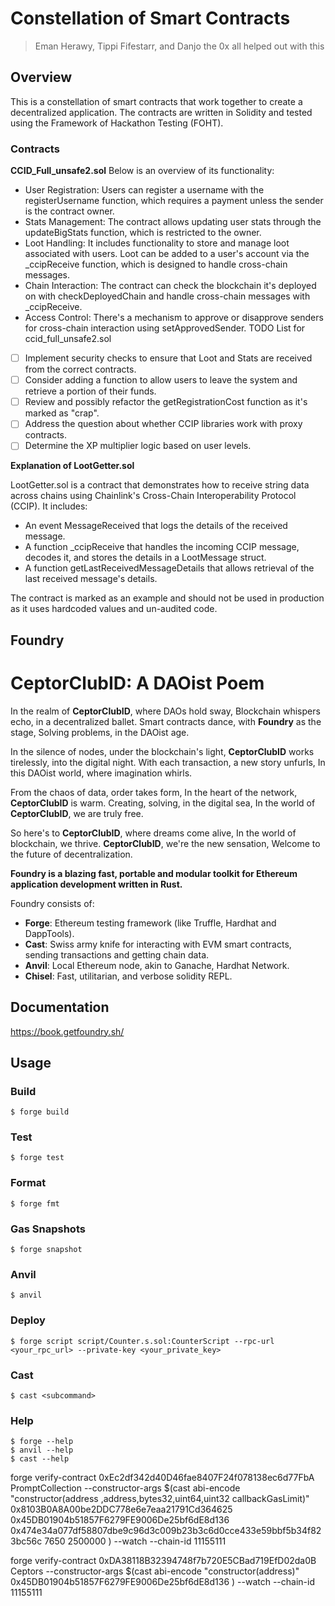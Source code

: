 # Constellation of Smart Contracts

> Eman Herawy, Tippi Fifestarr, and Danjo the 0x all helped out with this

## Overview

This is a constellation of smart contracts that work together to create a decentralized application. The contracts are written in Solidity and tested using the Framework of Hackathon Testing (FOHT).

### Contracts

**CCID_Full_unsafe2.sol**
Below is an overview of its functionality:

- User Registration: Users can register a username with the registerUsername function, which requires a payment unless the sender is the contract owner.
- Stats Management: The contract allows updating user stats through the updateBigStats function, which is restricted to the owner.
- Loot Handling: It includes functionality to store and manage loot associated with users. Loot can be added to a user's account via the _ccipReceive function, which is designed to handle cross-chain messages.
- Chain Interaction: The contract can check the blockchain it's deployed on with checkDeployedChain and handle cross-chain messages with _ccipReceive.
- Access Control: There's a mechanism to approve or disapprove senders for cross-chain interaction using setApprovedSender.
TODO List for ccid_full_unsafe2.sol

- [ ] Implement security checks to ensure that Loot and Stats are received from the correct contracts.
- [ ] Consider adding a function to allow users to leave the system and retrieve a portion of their funds.
- [ ] Review and possibly refactor the getRegistrationCost function as it's marked as "crap".
- [ ] Address the question about whether CCIP libraries work with proxy contracts.
- [ ] Determine the XP multiplier logic based on user levels.

**Explanation of LootGetter.sol**

LootGetter.sol is a contract that demonstrates how to receive string data across chains using Chainlink's Cross-Chain Interoperability Protocol (CCIP). It includes:

- An event MessageReceived that logs the details of the received message.
- A function _ccipReceive that handles the incoming CCIP message, decodes it, and stores the details in a LootMessage struct.
- A function getLastReceivedMessageDetails that allows retrieval of the last received message's details.

The contract is marked as an example and should not be used in production as it uses hardcoded values and un-audited code.


## Foundry

# CeptorClubID: A DAOist Poem

In the realm of **CeptorClubID**, where DAOs hold sway,
Blockchain whispers echo, in a decentralized ballet.
Smart contracts dance, with **Foundry** as the stage,
Solving problems, in the DAOist age.

In the silence of nodes, under the blockchain's light,
**CeptorClubID** works tirelessly, into the digital night.
With each transaction, a new story unfurls,
In this DAOist world, where imagination whirls.

From the chaos of data, order takes form,
In the heart of the network, **CeptorClubID** is warm.
Creating, solving, in the digital sea,
In the world of **CeptorClubID**, we are truly free.

So here's to **CeptorClubID**, where dreams come alive,
In the world of blockchain, we thrive.
**CeptorClubID**, we're the new sensation,
Welcome to the future of decentralization.

**Foundry is a blazing fast, portable and modular toolkit for Ethereum application development written in Rust.**

Foundry consists of:

-   **Forge**: Ethereum testing framework (like Truffle, Hardhat and DappTools).
-   **Cast**: Swiss army knife for interacting with EVM smart contracts, sending transactions and getting chain data.
-   **Anvil**: Local Ethereum node, akin to Ganache, Hardhat Network.
-   **Chisel**: Fast, utilitarian, and verbose solidity REPL.

## Documentation

https://book.getfoundry.sh/

## Usage

### Build

```shell
$ forge build
```

### Test

```shell
$ forge test
```

### Format

```shell
$ forge fmt
```

### Gas Snapshots

```shell
$ forge snapshot
```

### Anvil

```shell
$ anvil
```

### Deploy

```shell
$ forge script script/Counter.s.sol:CounterScript --rpc-url <your_rpc_url> --private-key <your_private_key>
```

### Cast

```shell
$ cast <subcommand>
```

### Help

```shell
$ forge --help
$ anvil --help
$ cast --help
```
forge verify-contract 0xEc2df342d40D46fae8407F24f078138ec6d77FbA  PromptCollection  --constructor-args $(cast abi-encode "constructor(address ,address,bytes32,uint64,uint32 callbackGasLimit)" 0x8103B0A8A00be2DDC778e6e7eaa21791Cd364625 0x45DB01904b51857F6279FE9006De25bf6dE8d136 0x474e34a077df58807dbe9c96d3c009b23b3c6d0cce433e59bbf5b34f823bc56c 7650 2500000 ) --watch   --chain-id  11155111


forge verify-contract 0xDA38118B32394748f7b720E5CBad719EfD02da0B  Ceptors  --constructor-args $(cast abi-encode "constructor(address)" 0x45DB01904b51857F6279FE9006De25bf6dE8d136 ) --watch   --chain-id  11155111